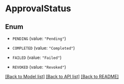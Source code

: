 # ApprovalStatus

## Enum


* `PENDING` (value: `"Pending"`)

* `COMPLETED` (value: `"Completed"`)

* `FAILED` (value: `"Failed"`)

* `REVOKED` (value: `"Revoked"`)


[[Back to Model list]](../README.md#documentation-for-models) [[Back to API list]](../README.md#documentation-for-api-endpoints) [[Back to README]](../README.md)


